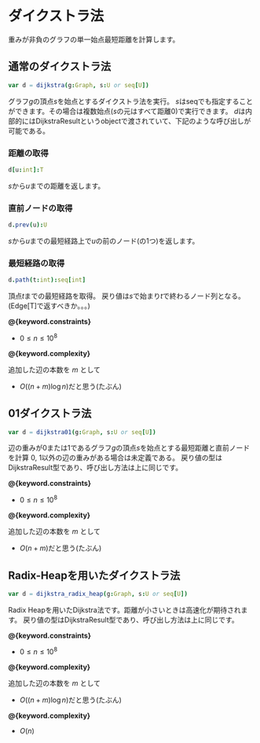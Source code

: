 # ダイクストラ法

重みが非負のグラフの単一始点最短距離を計算します。

## 通常のダイクストラ法

```nim
var d = dijkstra(g:Graph, s:U or seq[U])
```

グラフ$g$の頂点$s$を始点とするダイクストラ法を実行。
$s$はseqでも指定することができます。その場合は複数始点($s$の元はすべて距離0)で実行できます。
$d$は内部的にはDijkstraResultというobjectで渡されていて、下記のような呼び出しが可能である。

### 距離の取得
```nim
d[u:int]:T
```
$s$から$u$までの距離を返します。
### 直前ノードの取得
```nim
d.prev(u):U
```
$s$から$u$までの最短経路上で$u$の前のノード(の1つ)を返します。
### 最短経路の取得
```nim
d.path(t:int):seq[int]
```
頂点$t$までの最短経路を取得。
戻り値は$s$で始まり$t$で終わるノード列となる。(Edge[T]で返すべきか。。。)



**@{keyword.constraints}**

- $0 \leq n \leq 10^8$

**@{keyword.complexity}**

追加した辺の本数を $m$ として
- $O((n + m) \log n)$だと思う(たぶん)

## 01ダイクストラ法

```nim
var d = dijkstra01(g:Graph, s:U or seq[U])
```

辺の重みが0または1であるグラフ$g$の頂点$s$を始点とする最短距離と直前ノードを計算
0, 1以外の辺の重みがある場合は未定義である。
戻り値の型はDijkstraResult型であり、呼び出し方法は上に同じです。

**@{keyword.constraints}**

- $0 \leq n \leq 10^8$

**@{keyword.complexity}**

追加した辺の本数を $m$ として
- $O(n + m)$だと思う(たぶん)

## Radix-Heapを用いたダイクストラ法

```nim
var d = dijkstra_radix_heap(g:Graph, s:U or seq[U])
```

Radix Heapを用いたDijkstra法です。距離が小さいときは高速化が期待されます。
戻り値の型はDijkstraResult型であり、呼び出し方法は上に同じです。

**@{keyword.constraints}**

- $0 \leq n \leq 10^8$

**@{keyword.complexity}**

追加した辺の本数を $m$ として
- $O((n + m) \log n)$だと思う(たぶん)

**@{keyword.complexity}**

- $O(n)$


